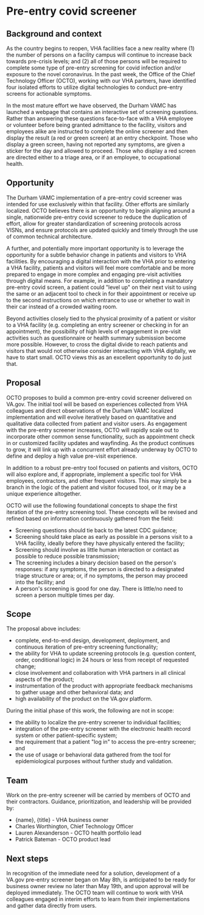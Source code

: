 # Pre-entry covid screener

## Background and context

As the country begins to reopen, VHA facilities face a new reality where (1) the number of persons on a facility campus will continue to increase back towards pre-crisis levels; and (2) all of those persons will be required to complete some type of pre-entry screening for covid infection and/or exposure to the novel coronavirus. In the past week, the Office of the Chief Technology Officer (OCTO), working with our VHA partners, have identified four isolated efforts to utilize digital technologies to conduct pre-entry screens for actionable symptoms. 

In the most mature effort we have observed, the Durham VAMC has launched a webpage that contains an interactive set of screening questions. Rather than answering these questions face-to-face with a VHA employee or volunteer before being granted admittance to the facility, visitors and employees alike are instructed to complete the online screener and then display the result (a red or green screen) at an entry checkpoint. Those who display a green screen, having not reported any symptoms, are given a sticker for the day and allowed to proceed. Those who display a red screen are directed either to a triage area, or if an employee, to occupational health.

## Opportunity

The Durham VAMC implementation of a pre-entry covid screener was intended for use exclusively within that facility. Other efforts are similarly localized. OCTO believes there is an opportunity to begin aligning around a single, nationwide pre-entry covid screener to reduce the duplication of effort, allow for greater standardization of screening protocols across VISNs, and ensure protocols are updated quickly and timely through the use of common technical architecture.

A further, and potentially more important opportunity is to leverage the opportunity for a subtle behavior change in patients and visitors to VHA facilities. By encouraging a digital interaction with the VHA prior to entering a VHA facility, patients and visitors will feel more comfortable and be more prepared to engage in more complex and engaging pre-visit activities through digital means. For example, in addition to completing a mandatory pre-entry covid screen, a patient could "level up" on their next visit to using the same or an adjacent tool to check in for their appointment or receive up to the second instructions on which entrance to use or whether to wait in their car instead of a crowded waiting room.

Beyond activities closely tied to the physical proximity of a patient or visitor to a VHA facility (e.g. completing an entry screener or checking in for an appointment), the possibility of high levels of engagement in pre-visit activities such as questionnaire or health summary submission become more possible. However, to cross the digital divide to reach patients and visitors that would not otherwise consider interacting with VHA digitally, we have to start small. OCTO views this as an excellent opportunity to do just that.

## Proposal

OCTO proposes to build a common pre-entry covid screener delivered on VA.gov. The initial tool will be based on experiences collected from VHA colleagues and direct observations of the Durham VAMC localized implementation and will evolve iteratively based on quantitative and qualitative data collected from patient and visitor users. As engagement with the pre-entry screener increases, OCTO will rapidly scale out to incorporate other common sense functionality, such as appointment check in or customized facility updates and wayfinding. As the product continues to grow, it will link up with a concurrent effort already underway by OCTO to define and deploy a high value pre-visit experience.

In addition to a robust pre-entry tool focused on patients and visitors, OCTO will also explore and, if appropriate, implement a specific tool for VHA employees, contractors, and other frequent visitors. This may simply be a branch in the logic of the patient and visitor focused tool, or it may be a unique experience altogether.

OCTO will use the following foundational concepts to shape the first iteration of the pre-entry screening tool. These concepts will be revised and refined based on information continuously gathered from the field:

- Screening questions should tie back to the latest CDC guidance;
- Screening should take place as early as possible in a persons visit to a VHA facility, ideally before they have physically entered the facility;
- Screening should involve as little human interaction or contact as possible to reduce possible transmission;
- The screening includes a binary decision based on the person's responses: if any symptoms, the person is directed to a designated triage structure or area; or, if no symptoms, the person may proceed into the facility; and
- A person's screening is good for one day. There is little/no need to screen a person multiple times per day.

## Scope

The proposal above includes:

- complete, end-to-end design, development, deployment, and continuous iteration of pre-entry screening functionality;
- the ability for VHA to update screening protocols (e.g. question content, order, conditional logic) in 24 hours or less from receipt of requested change;
- close involvement and collaboration with VHA partners in all clinical aspects of the product;
- instrumentation of the product with appropriate feedback mechanisms to gather usage and other behavioral data; and
- high availability of the product on the VA.gov platform.

During the initial phase of this work, the following are not in scope: 

- the ability to localize the pre-entry screener to individual facilities;
- integration of the pre-entry screener with the electronic health record system or other patient-specific system;
- the requirement that a patient "log in" to access the pre-entry screener; and
- the use of usage or behavioral data gathered from the tool for epidemiological purposes without further study and validation.

## Team

Work on the pre-entry screener will be carried by members of OCTO and their contractors. Guidance, prioritization, and leadership will be provided by:

- {name}, {title} - VHA business owner
- Charles Worthington, Chief Technology Officer
- Lauren Alexanderson - OCTO health portfolio lead
- Patrick Bateman - OCTO product lead

## Next steps

In recognition of the immediate need for a solution, development of a VA.gov pre-entry screener began on May 8th, is anticipated to be ready for business owner review no later than May 19th, and upon approval will be deployed immediately. The OCTO team will continue to work with VHA colleagues engaged in interim efforts to learn from their implementations and gather data directly from users.

